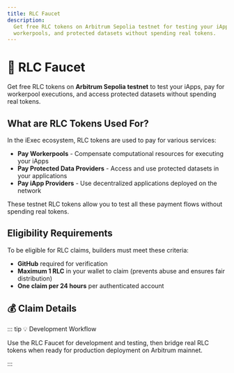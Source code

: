 ```yaml
---
title: RLC Faucet
description:
  Get free RLC tokens on Arbitrum Sepolia testnet for testing your iApps,
  workerpools, and protected datasets without spending real tokens.
---
```


# 🚰 RLC Faucet

Get free RLC tokens on **Arbitrum Sepolia testnet** to test your iApps, pay for
workerpool executions, and access protected datasets without spending real
tokens.

## What are RLC Tokens Used For?

In the iExec ecosystem, RLC tokens are used to pay for various services:

- **Pay Workerpools** - Compensate computational resources for executing your
  iApps
- **Pay Protected Data Providers** - Access and use protected datasets in your
  applications
- **Pay iApp Providers** - Use decentralized applications deployed on the
  network

These testnet RLC tokens allow you to test all these payment flows without
spending real tokens.

## Eligibility Requirements

To be eligible for RLC claims, builders must meet these criteria:

- **GitHub** required for verification
- **Maximum 1 RLC** in your wallet to claim (prevents abuse and ensures fair
  distribution)
- **One claim per 24 hours** per authenticated account

## 💰 Claim Details

<UseCaseCard
  title="🚰 iExec RLC Faucet"
  description="Get 5 RLC tokens per claim on Arbitrum Sepolia testnet for testing your iExec applications and services."
  :image-url="faucetImage"
  image-alt="iExec RLC Faucet Interface"
  :features="[
    '5 RLC per claim',
    'GitHub authentication',
    '24-hour cooldown period',
    'Balance verification (max 1 RLC)',
    'Arbitrum Sepolia testnet only'
  ]"
  demo-url="https://explorer.iex.ec/arbitrum-sepolia-testnet/faucet"
  demo-icon="mdi:water"
  demo-label="Access Faucet"
/>

::: tip 💡 Development Workflow

Use the RLC Faucet for development and testing, then bridge real RLC tokens when
ready for production deployment on Arbitrum mainnet.

:::

<script setup>
import UseCaseCard from '@/components/UseCaseCard.vue';

// Assets
import faucetImage from '@/assets/tooling-&-explorers/faucet/faucet.png';
</script>
